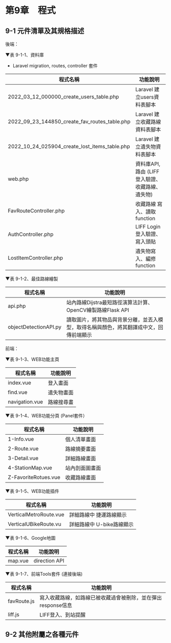 # 第9章　程式
## 9-1 元件清單及其規格描述

後端：

▼表 9-1-1、資料庫

- Laravel migration, routes, controller 套件

|程式名稱|功能說明|
|-|-|
| 2022_03_12_000000_create_users_table.php | Laravel 建立users資料表腳本|
| 2022_09_23_144850_create_fav_routes_table.php| Laravel 建立收藏路線資料表腳本|
| 2022_10_24_025904_create_lost_items_table.php | Laravel 建立遺失物資料表腳本|
| web.php | 資料庫API, 路由 (LIFF登入驗證、收藏路線、遺失物)|
| FavRouteController.php |收藏路線 寫入、讀取function|
| AuthController.php |LIFF Login登入驗證、寫入頭貼|
| LostItemController.php |遺失物寫入、編修function|

▼表 9-1-2、最佳路線繪製

|程式名稱|功能說明|
|-|-|
| api.php |站內路線Dijstra最短路徑演算法計算、OpenCV繪製路線Flask API|
|objectDetectionAPI.py|讀取圖片，將其物品與背景分離，並丟入模型，取得名稱與顏色，將其翻譯成中文，回傳前端顯示|

前端：

▼表 9-1-3、WEB功能主頁

|程式名稱|功能說明|
|-|-|
| index.vue |登入畫面|
| find.vue|遺失物畫面|
|navigation.vue|路線搜尋畫|

▼表 9-1-4、WEB功能分頁 (Panel套件）

|程式名稱|功能說明|
|-|-|
|1-Info.vue|個人清單畫面|
|2-Route.vue|路線摘要畫面|
|3-Detail.vue|詳細路線畫面|
|4-StationMap.vue|站內剖面圖畫面|
|Z-FavoriteRotues.vue|收藏路線畫面|

▼表 9-1-5、WEB功能插件

|程式名稱|功能說明|
|-|-|
|VerticalMetroRoute.vue|詳細路線中 捷運路線顯示|
|VerticalUBikeRoute.vu|詳細路線中 U-bike路線顯示|

▼表 9-1-6、Google地圖 

|程式名稱|功能說明|
|-|-|
|map.vue|direction API|

▼表 9-1-7、前端Tools套件 (連接後端)

|程式名稱|功能說明|
|-|-|
|favRoute.js|寫入收藏路線，如路線已被收藏過會被刪除，並在彈出response信息|
|liff.js|LIFF登入、到站提醒|

## 9-2 其他附屬之各種元件


